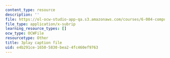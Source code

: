 ```yaml
---
content_type: resource
description: ''
file: https://ol-ocw-studio-app-qa.s3.amazonaws.com/courses/6-004-computation-structures-spring-2017/e4b291ce16505830bea24fc460ef9763_aR6X3OUAKkI.vtt
file_type: application/x-subrip
learning_resource_types: []
ocw_type: OCWFile
resourcetype: Other
title: 3play caption file
uid: e4b291ce-1650-5830-bea2-4fc460ef9763
---
```

